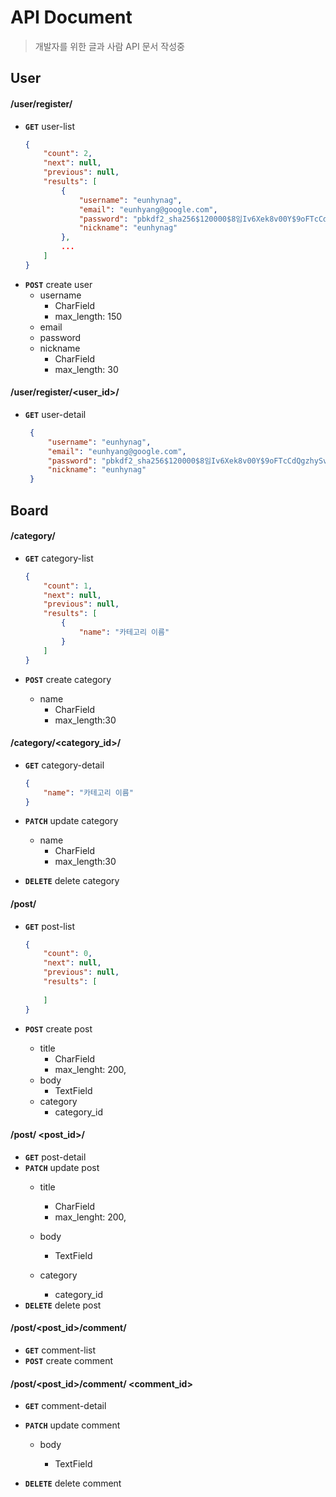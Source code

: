 # API Document

> 개발자를 위한 글과 사람 API 문서 작성중

## User

#### /user/register/

* **`GET`** user-list

  ```json
  {
      "count": 2,
      "next": null,
      "previous": null,
      "results": [
          {
              "username": "eunhynag",
              "email": "eunhyang@google.com",
              "password": "pbkdf2_sha256$120000$8임Iv6Xek8v00Y$9oFTcCdQgzhySvayUIeCaf3rnXBRrWUNnvvLQBKpVFs=",
              "nickname": "eunhynag"
          },
          ...
      ]
  }
  ```

- **`POST`** create user
  - username
    -  CharField
    -  max_length: 150
  - email
  - password
  - nickname
    - CharField 
    - max_length: 30

#### /user/register/<user_id>/ 
- **`GET`** user-detail

  ```json
   {
       "username": "eunhynag",
       "email": "eunhyang@google.com",
       "password": "pbkdf2_sha256$120000$8임Iv6Xek8v00Y$9oFTcCdQgzhySvayUIeCaf3rnXBRrWUNnvvLQBKpVFs=",
       "nickname": "eunhynag"
   }
  ```



## Board

#### /category/ 

- **`GET`** category-list

  ```json
  {
      "count": 1,
      "next": null,
      "previous": null,
      "results": [
          {
              "name": "카테고리 이름"
          }
      ]
  }
  ```

- **`POST`** create category

  - name
    - CharField
    - max_length:30

#### /category/<category_id>/
- **`GET`** category-detail

  ```json
  {
      "name": "카테고리 이름"
  }
  ```

- **`PATCH`** update category

  - name
    - CharField
    - max_length:30

- **`DELETE`** delete category

#### /post/
   - **`GET`**  post-list 

     ```json
     {
         "count": 0,
         "next": null,
         "previous": null,
         "results": [
             
         ]
     }
     ```

   - **`POST`** create post

        -  title
             - CharField 
             - max_lenght: 200,
        - body
             - TextField
        - category
             -  category_id

#### /post/ <post_id>/
- **`GET`**  post-detail 
- **`PATCH`** update post 
  - title
    * CharField

    - max_lenght: 200,
  - body

    - TextField
  - category

    -  category_id
- **`DELETE`** delete post

#### /post/<post_id>/comment/ 

- **`GET`**  comment-list
- **`POST`**  create comment

#### /post/<post_id>/comment/ <comment_id>

- **`GET`**  comment-detail 

- **`PATCH`** update comment 

  - body

    - TextField
      

- **`DELETE`** delete comment
